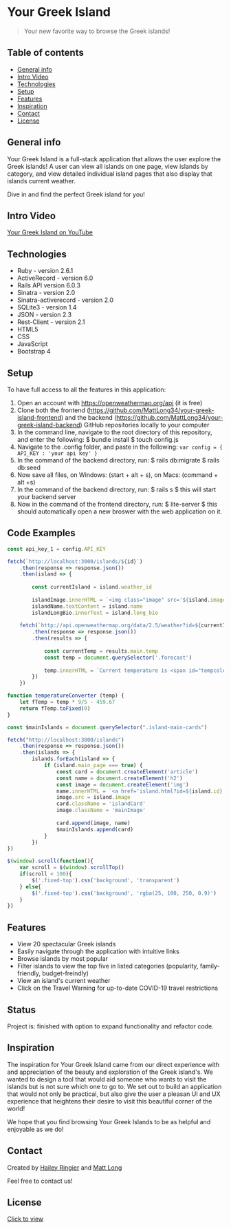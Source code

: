 # Your Greek Island
> Your new favorite way to browse the Greek islands!

## Table of contents
* [General info](#general-info)
* [Intro Video](#intro-video)
* [Technologies](#technologies)
* [Setup](#setup)
* [Features](#features)
* [Inspiration](#inspiration)
* [Contact](#contact)
* [License](#license)

## General info
Your Greek Island is a full-stack application that allows the user explore the Greek islands! A user can view all islands on one page, view islands by category, and view detailed individual island pages that also display that islands current weather.

Dive in and find the perfect Greek island for you!

## Intro Video
[Your Greek Island on YouTube](URL)

## Technologies
* Ruby - version 2.6.1
* ActiveRecord - version 6.0
* Rails API version 6.0.3
* Sinatra - version 2.0
* Sinatra-activerecord - version 2.0
* SQLite3 - version 1.4
* JSON - version 2.3
* Rest-Client - version 2.1
* HTML5
* CSS
* JavaScript
* Bootstrap 4

## Setup
To have full access to all the features in this application: 
1. Open an account with https://openweathermap.org/api (it is free)
1. Clone both the frontend (https://github.com/MattLong34/your-greek-island-frontend) and the backend (https://github.com/MattLong34/your-greek-island-backend) GitHub repositories locally to your computer
1. In the command line, navigate to the root directory of this repository, and enter the following: 
  $ bundle install 
  $ touch config.js 
1. Navigate to the .config folder, and paste in the following: 
        ```var config = {
            API_KEY : 'your api key'
        }```
1. In the command of the backend directory, run: 
  $ rails db:migrate
  $ rails db:seed
1. Now save all files, on Windows: (start + alt + s), on Macs: (command + alt +s)
1. In the command of the backend directory, run:
    $ rails s 
    $ this will start your backend server
1. Now in the command of the frontend directory, run:
    $ lite-server
    $ this should automatically open a new broswer with the web application on it.

## Code Examples
```javaScript
const api_key_1 = config.API_KEY

fetch(`http://localhost:3000/islands/${id}`)
    .then(response => response.json())
    .then(island => {
    
        const currentIsland = island.weather_id
       
        islandImage.innerHTML = `<img class="image" src='${island.image}'>`
        islandName.textContent = island.name
        islandLongBio.innerText = island.long_bio
    
    fetch(`http://api.openweathermap.org/data/2.5/weather?id=${currentIsland}&appid=${api_key_1}`)
        .then(response => response.json())
        .then(results => {
    
            const currentTemp = results.main.temp
            const temp = document.querySelector('.forecast')
            
            temp.innerHTML = `Current temperature is <span id="tempcolor"> ${temperatureConverter(currentTemp)} &#8457</span>`
        })
    })

function temperatureConverter (temp) {
    let fTemp = temp * 9/5 - 459.67
    return fTemp.toFixed(0)
}
```

```javascript
const $mainIslands = document.querySelector(".island-main-cards")

fetch("http://localhost:3000/islands")
    .then(response => response.json())
    .then(islands => {
        islands.forEach(island => {
            if (island.main_page === true) {
                const card = document.createElement('article')
                const name = document.createElement('h2')
                const image = document.createElement('img')
                name.innerHTML = `<a href='island.html?id=${island.id}'>${island.name}</a>`
                image.src = island.image
                card.className = 'islandCard'
                image.className = 'mainImage'
    
                card.append(image, name)
                $mainIslands.append(card)
            }
        })
})

$(window).scroll(function(){
    var scroll = $(window).scrollTop()
    if(scroll < 100){
        $('.fixed-top').css('background', 'transparent')
    } else{
        $('.fixed-top').css('background', 'rgba(25, 100, 250, 0.9)')
    }
})
```

## Features
* View 20 spectacular Greek islands
* Easily navigate through the application with intuitive links
* Browse islands by most popular 
* Filter islands to view the top five in listed categories (popularity, family-friendly, budget-freindly)
* View an island's current weather
* Click on the Travel Warning for up-to-date COVID-19 travel restrictions

## Status
Project is: finished with option to expand functionality and refactor code.

## Inspiration
The inspiration for Your Greek Island came from our direct experience with and appreciation of the beauty and exploration of the Greek island's. We wanted to design a tool that would aid someone who wants to visit the islands but is not sure which one to go to. We set out to build an application that would not only be practical, but also give the user a pleasan UI and UX experience that heightens their desire to visit this beautiful corner of the world! 

We hope that you find browsing Your Greek Islands to be as helpful and enjoyable as we do!

## Contact
Created by [Hailey Ringier](https://www.linkedin.com/in/hailey-ringier/) and [Matt Long](https://www.linkedin.com/in/mattlong34/)

Feel free to contact us! 

## License
[Click to view]()